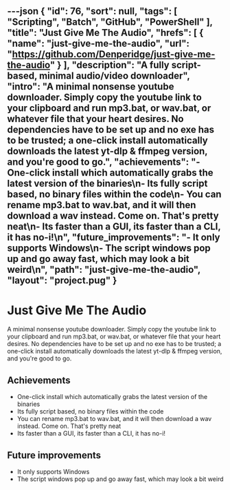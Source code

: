 ---json
{
"id": 76,
"sort": null,
"tags": [
"Scripting",
"Batch",
"GitHub",
"PowerShell"
],
"title": "Just Give Me The Audio",
"hrefs": [
{
"name": "just-give-me-the-audio",
"url": "https://github.com/Denperidge/just-give-me-the-audio"
}
],
"description": "A fully script-based, minimal audio/video downloader",
"intro": "A minimal nonsense youtube downloader. Simply copy the youtube link to your clipboard and run mp3.bat, or wav.bat, or whatever file that your heart desires. No dependencies have to be set up and no exe has to be trusted; a one-click install automatically downloads the latest yt-dlp & ffmpeg version, and you're good to go.",
"achievements": "- One-click install which automatically grabs the latest version of the binaries\n- Its fully script based, no binary files within the code\n- You can rename mp3.bat to wav.bat, and it will then download a wav instead. Come on. That's pretty neat\n- Its faster than a GUI, its faster than a CLI, it has no-i!\n",
"future_improvements": "- It only supports Windows\n- The script windows pop up and go away fast, which may look a bit weird\n",
"path": "just-give-me-the-audio",
"layout": "project.pug"
}
---
# Just Give Me The Audio
A minimal nonsense youtube downloader. Simply copy the youtube link to your clipboard and run mp3.bat, or wav.bat, or whatever file that your heart desires. No dependencies have to be set up and no exe has to be trusted; a one-click install automatically downloads the latest yt-dlp & ffmpeg version, and you're good to go.

## Achievements
- One-click install which automatically grabs the latest version of the binaries
- Its fully script based, no binary files within the code
- You can rename mp3.bat to wav.bat, and it will then download a wav instead. Come on. That's pretty neat
- Its faster than a GUI, its faster than a CLI, it has no-i!


## Future improvements
- It only supports Windows
- The script windows pop up and go away fast, which may look a bit weird

